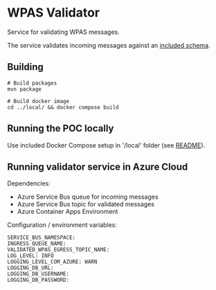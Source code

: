 # WPAS Validator

Service for validating WPAS messages.

The service validates incoming messages against an [included schema](./src/main/resources/WPAS_Schema.xsd).

## Building

```shell
# Build packages
mvn package

# Build docker image
cd ../local/ && docker compose build 
```

## Running the POC locally

Use included Docker Compose setup in '/local' folder (see [README](../local/README.md)).

## Running validator service in Azure Cloud

Dependencies:

- Azure Service Bus queue for incoming messages
- Azure Service Bus topic for validated messages
- Azure Container Apps Environment

 Configuration / environment variables:
```text
SERVICE_BUS_NAMESPACE: 
INGRESS_QUEUE_NAME: 
VALIDATED_WPAS_EGRESS_TOPIC_NAME:
LOG_LEVEL: INFO
LOGGING_LEVEL_COM_AZURE: WARN
LOGGING_DB_URL:
LOGGING_DB_USERNAME:
LOGGING_DB_PASSWORD:
```
